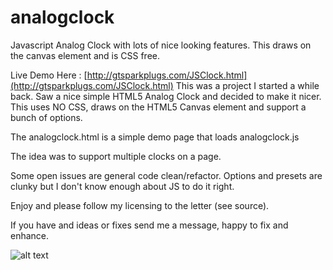 # analogclock
Javascript Analog Clock with lots of nice looking features. This draws on the canvas element and is CSS free.

Live Demo Here : [http://gtsparkplugs.com/JSClock.html](http://gtsparkplugs.com/JSClock.html)
This was a project I started a while back. Saw a nice simple HTML5 Analog Clock and decided to make it nicer.
This uses NO CSS, draws on the HTML5 Canvas element and support a bunch of options.

The analogclock.html is a simple demo page that loads analogclock.js

The idea was to support multiple clocks on a page. 

Some open issues are general code clean/refactor. Options and presets are clunky but I don't know enough about JS to do it right.

Enjoy and please follow my licensing to the letter (see source).

If you have and ideas or fixes send me a message, happy to fix and enhance.

![alt text](http://gtsparkplugs.com/images/Analog-Clock-Javascript.gif "Javascript Analog Clock")
